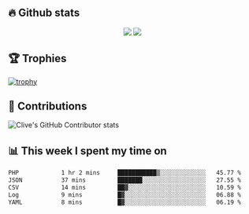## &#128293; Github stats

<!-- GitHub Readme Streak Stats - https://github.com/DenverCoder1/github-readme-streak-stats -->
<p align="center">

<picture>
  <source 
    srcset="https://github-readme-stats.vercel.app/api?username=clivewalkden&count_private=true&show_icons=true&theme=darcula"
    media="(prefers-color-scheme: dark)"
  />
  <source
    srcset="https://github-readme-stats.vercel.app/api?username=clivewalkden&count_private=true&show_icons=true&theme=calm"
    media="(prefers-color-scheme: light), (prefers-color-scheme: no-preference)"
  />
  <img src="https://github-readme-stats.vercel.app/api?username=clivewalkden&count_private=true&show_icons=true&theme=darcula" />
</picture>

<a href="https://git.io/streak-stats" target="_blank">
  <img src="http://github-readme-streak-stats.herokuapp.com?user=clivewalkden&theme=darcula&date_format=j%20M%5B%20Y%5D" />
</a>

</p>

## &#127942; Trophies
[![trophy](https://github-profile-trophy.vercel.app/?username=clivewalkden&theme=onedark)](https://github.com/clivewalkden/github-profile-trophy)

## &#129309; Contributions
![Clive's GitHub Contributor stats](https://github-contributor-stats.vercel.app/api?username=clivewalkden)

## &#128202; This week I spent my time on
<!--START_SECTION:waka-->

```txt
PHP            1 hr 2 mins     ███████████▒░░░░░░░░░░░░░   45.77 %
JSON           37 mins         ███████░░░░░░░░░░░░░░░░░░   27.55 %
CSV            14 mins         ██▓░░░░░░░░░░░░░░░░░░░░░░   10.59 %
Log            9 mins          █▓░░░░░░░░░░░░░░░░░░░░░░░   06.88 %
YAML           8 mins          █▓░░░░░░░░░░░░░░░░░░░░░░░   06.19 %
```

<!--END_SECTION:waka-->

